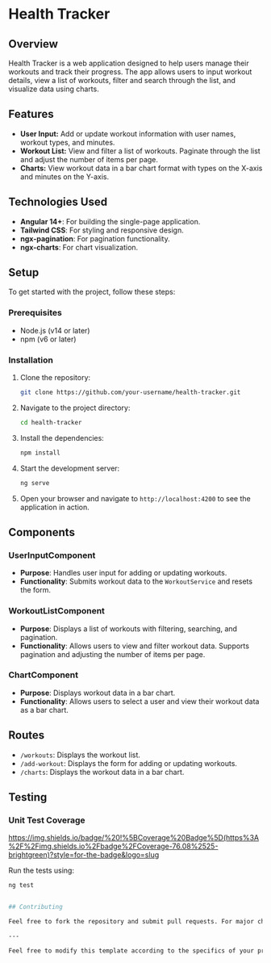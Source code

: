 # Health Tracker

## Overview

Health Tracker is a web application designed to help users manage their workouts and track their progress. The app allows users to input workout details, view a list of workouts, filter and search through the list, and visualize data using charts.

## Features

- **User Input:** Add or update workout information with user names, workout types, and minutes.
- **Workout List:** View and filter a list of workouts. Paginate through the list and adjust the number of items per page.
- **Charts:** View workout data in a bar chart format with types on the X-axis and minutes on the Y-axis.

## Technologies Used

- **Angular 14+**: For building the single-page application.
- **Tailwind CSS**: For styling and responsive design.
- **ngx-pagination**: For pagination functionality.
- **ngx-charts**: For chart visualization.

## Setup

To get started with the project, follow these steps:

### Prerequisites

- Node.js (v14 or later)
- npm (v6 or later)

### Installation

1. Clone the repository:

   ```bash
   git clone https://github.com/your-username/health-tracker.git
   ```

2. Navigate to the project directory:

   ```bash
   cd health-tracker
   ```

3. Install the dependencies:

   ```bash
   npm install
   ```

4. Start the development server:

   ```bash
   ng serve
   ```

5. Open your browser and navigate to `http://localhost:4200` to see the application in action.

## Components

### UserInputComponent

- **Purpose**: Handles user input for adding or updating workouts.
- **Functionality**: Submits workout data to the `WorkoutService` and resets the form.

### WorkoutListComponent

- **Purpose**: Displays a list of workouts with filtering, searching, and pagination.
- **Functionality**: Allows users to view and filter workout data. Supports pagination and adjusting the number of items per page.

### ChartComponent

- **Purpose**: Displays workout data in a bar chart.
- **Functionality**: Allows users to select a user and view their workout data as a bar chart.

## Routes

- `/workouts`: Displays the workout list.
- `/add-workout`: Displays the form for adding or updating workouts.
- `/charts`: Displays the workout data in a bar chart.

## Testing

### Unit Test Coverage

https://img.shields.io/badge/%20!%5BCoverage%20Badge%5D(https%3A%2F%2Fimg.shields.io%2Fbadge%2FCoverage-76.08%2525-brightgreen)?style=for-the-badge&logo=slug

Run the tests using:

```bash
ng test


## Contributing

Feel free to fork the repository and submit pull requests. For major changes, please open an issue first to discuss what you would like to change.

---

Feel free to modify this template according to the specifics of your project and its requirements.
```
